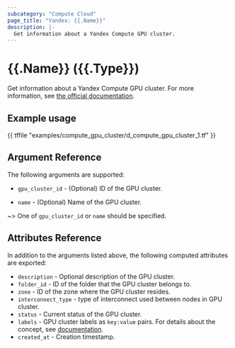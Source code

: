 ```yaml
---
subcategory: "Compute Cloud"
page_title: "Yandex: {{.Name}}"
description: |-
  Get information about a Yandex Compute GPU cluster.
---
```


# {{.Name}} ({{.Type}})

Get information about a Yandex Compute GPU cluster. For more information, see [the official documentation](https://yandex.cloud/docs/compute/concepts/gpu-cluster).

## Example usage

{{ tffile "examples/compute_gpu_cluster/d_compute_gpu_cluster_1.tf" }}

## Argument Reference

The following arguments are supported:

* `gpu_cluster_id` - (Optional) ID of the GPU cluster.

* `name` - (Optional) Name of the GPU cluster.

~> One of `gpu_cluster_id` or `name` should be specified.

## Attributes Reference

In addition to the arguments listed above, the following computed attributes are exported:

* `description` - Optional description of the GPU cluster.
* `folder_id` - ID of the folder that the GPU cluster belongs to.
* `zone` - ID of the zone where the GPU cluster resides.
* `interconnect_type` - type of interconnect used between nodes in GPU cluster.
* `status` - Current status of the GPU cluster.
* `labels` - GPU cluster labels as `key:value` pairs. For details about the concept, see [documentation](https://yandex.cloud/docs/overview/concepts/services#labels).
* `created_at` - Creation timestamp.
